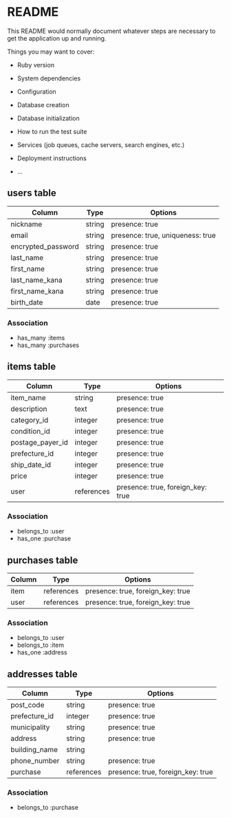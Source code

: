 # README

This README would normally document whatever steps are necessary to get the
application up and running.

Things you may want to cover:

* Ruby version

* System dependencies

* Configuration

* Database creation

* Database initialization

* How to run the test suite

* Services (job queues, cache servers, search engines, etc.)

* Deployment instructions

* ...

## users table

| Column             | Type   | Options                          |
|--------------------|--------|----------------------------------|
| nickname           | string | presence: true                   |
| email              | string | presence: true, uniqueness: true |
| encrypted_password | string | presence: true                   |
| last_name          | string | presence: true                   |
| first_name         | string | presence: true                   |
| last_name_kana     | string | presence: true                   |
| first_name_kana    | string | presence: true                   |
| birth_date         | date   | presence: true                   |

### Association

* has_many :items
* has_many :purchases

## items table

| Column           | Type       | Options                           |
|------------------|------------|-----------------------------------|
| item_name        | string     | presence: true                    |
| description      | text       | presence: true                    |
| category_id      | integer    | presence: true                    |
| condition_id     | integer    | presence: true                    |
| postage_payer_id | integer    | presence: true                    |
| prefecture_id    | integer    | presence: true                    |
| ship_date_id     | integer    | presence: true                    |
| price            | integer    | presence: true                    |
| user             | references | presence: true, foreign_key: true |

### Association

- belongs_to :user
- has_one :purchase

## purchases table

| Column | Type       | Options                           |
|--------|------------|-----------------------------------|
| item   | references | presence: true, foreign_key: true |
| user   | references | presence: true, foreign_key: true |

### Association

- belongs_to :user
- belongs_to :item
- has_one :address

## addresses table

| Column        | Type       | Options                           |
|---------------|------------|-----------------------------------|
| post_code     | string     | presence: true                    |
| prefecture_id | integer    | presence: true                    |
| municipality  | string     | presence: true                    |
| address       | string     | presence: true                    |
| building_name | string     |                                   |
| phone_number  | string     | presence: true                    |
| purchase      | references | presence: true, foreign_key: true |

### Association

- belongs_to :purchase
